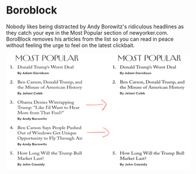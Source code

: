 # Boroblock

Nobody likes being distracted by Andy Borowitz's ridiculous headlines as they catch your eye in the Most Popular section of newyorker.com. BoroBlock removes his articles from the list so you can read in peace without feeling the urge to feel on the latest clickbait.

![Screenshot](screenshot.png)